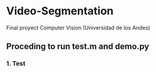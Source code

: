 # Video-Segmentation
Final proyect Computer Vision (Universidad de los Andes)

## Proceding to run test.m and demo.py

### 1. Test
